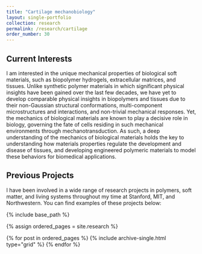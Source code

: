 ```yaml
---
title: "Cartilage mechanobiology"
layout: single-portfolio
collection: research
permalink: /research/cartilage
order_number: 30
---
```


<h2>Current Interests</h2>

I am interested in the unique mechanical properties of biological soft materials, such as biopolymer hydrogels, extracellular matrices, and tissues. Unlike synthetic polymer materials in which significant physical insights have been gained over the last few decades, we have yet to develop comparable physical insights in biopolymers and tissues due to their non-Gaussian structural conformations, multi-component microstructures and interactions, and non-trivial mechanical responses. Yet, the mechanics of biological materials are known to play a decisive role in biology, governing the fate of cells residing in such mechanical environments through mechanotransduction. As such, a deep understanding of the mechanics of biological materials holds the key to understanding how materials properties regulate the development and disease of tissues, and developing engineered polymeric materials to model these behaviors for biomedical applications. 

<h2>Previous Projects</h2>

I have been involved in a wide range of research projects in polymers, soft matter, and living systems throughout my time at Stanford, MIT, and Northwestern. You can find examples of these projects below:

{% include base_path %}

{% assign ordered_pages = site.research %}

{% for post in ordered_pages %} {% include archive-single.html type="grid" %} {% endfor %}
